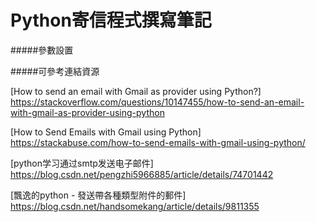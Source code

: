 # Python寄信程式撰寫筆記

#####參數設置



<p><p/>

#####可參考連結資源

[How to send an email with Gmail as provider using Python?]<br/>
<https://stackoverflow.com/questions/10147455/how-to-send-an-email-with-gmail-as-provider-using-python>

[How to Send Emails with Gmail using Python]<br/>
<https://stackabuse.com/how-to-send-emails-with-gmail-using-python/>

[python学习通过smtp发送电子邮件]<br/>
<https://blog.csdn.net/pengzhi5966885/article/details/74701442>

[飄逸的python - 發送帶各種類型附件的郵件]<br/>
<https://blog.csdn.net/handsomekang/article/details/9811355>

